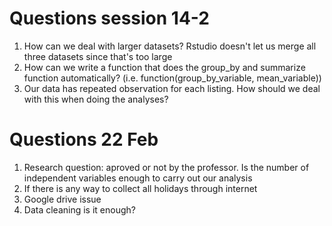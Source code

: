 # Questions session 14-2
1. How can we deal with larger datasets? Rstudio doesn't let us merge all three datasets since that's too large
2. How can we write a function that does the group_by and summarize function automatically? (i.e. function(group_by_variable, mean_variable))
3. Our data has repeated observation for each listing. How should we deal with this when doing the analyses?



# Questions 22 Feb 
1. Research question: aproved or not by the professor. Is the number of independent variables enough to carry out our analysis
2. If there is any way to collect all holidays through internet
3. Google drive issue
4. Data cleaning is it enough?
